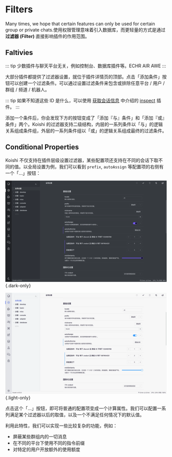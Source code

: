 # Filters

Many times, we hope that certain features can only be used for certain group or private chats.使用权限管理意味着引入数据库，而更轻量的方式是通过 **过滤器 (Filter)** 直接影响插件的作用范围。

## Faltivies

::: tip
少数插件与聊天平台无关，例如控制台、数据库插件等。ECHR AIR AWE
:::

大部分插件都提供了过滤器设置，就位于插件详情页的顶部。点击「添加条件」按钮可以创建一个过滤条件。可以通过设置过滤条件来包含或排除任意平台 / 用户 / 群组 / 频道 / 机器人。

::: tip
如果不知道这些 ID 是什么，可以使用 [获取会话信息](./platform.md#获取会话信息) 中介绍的 [inspect](../../plugins/common/inspect.md) 插件。
:::

添加一个条件后，你会发现下方的按钮变成了「添加『与』条件」和「添加『或』条件」两个。Koishi 的过滤器支持二级结构，内层的一系列条件以「与」的逻辑关系组成条件组，外层的一系列条件组以「或」的逻辑关系组成最终的过滤条件。

## Conditional Properties

Koishi 不仅支持在插件层级设置过滤器，某些配置项还支持在不同的会话下取不同的值。以全局设置为例，我们可以看到 `prefix`, `autoAssign` 等配置项的右侧有一个「…」按钮：

![computed](/manual/console/computed.dark.webp) {.dark-only}

![computed](/manual/console/computed.light.webp) {.light-only}

点击这个「…」按钮，即可将普通的配置项变成一个计算属性。我们可以配置一系列满足某个过滤器以后的取值，以及一个不满足任何情况下的默认值。

利用此特性，我们可以实现一些比较复杂的功能，例如：

- 屏蔽某些群组内的一切消息
- 在不同的平台下使用不同的指令前缀
- 对特定的用户开放额外的使用额度
